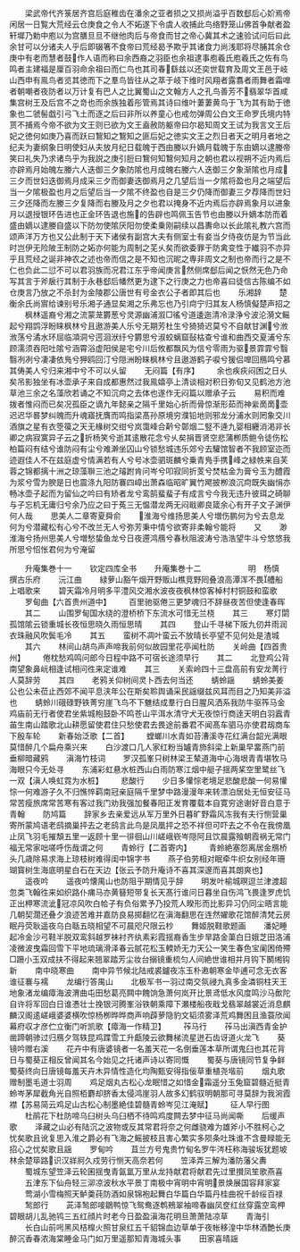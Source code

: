<!-- { "loadSidebar": true } -->
　　梁武帝代齐箓居齐宫后庭稚齿在潘余之亚者损之又损尚溢乎百数郄后心妎焉帝闲居一日覧大荒经云仓庚食之令人不妬遂下令虞人收捕此鸟络野笼山佛首争献者盈轩墀乃勅中庖以为宫膳旦旦不继他肉后与帝食而甘之帝心冀其术之速验试问后曰此余甘可以分诸夫人乎后即辍箸不食帝曰荒经曷予欺乎其诸食力尚浅耶将尽脯其余仓庚中有老而慧者鼓作人语而称曰余西裔之羽臣也余祖逮事庖羲氏庖羲氏之佐有鸟鸣者主建福是厘百羽命余祖曰而仁鸟也其司春繇兹以还奕世载育及周文王邑于岐山西申有鳯鸟者览其徳而下之羣鸟皆往从之萃于岐下维时风翔者露翥者雨舞者霜嘷者朝嘲者夜防者以万计复有巴人之比翼蜀山之文翰方人之孔鸟善芳不翡翠华首咸集宫树王及后宫不之竒也而余族独着彤管焉其诗曰维叶萋萋黄鸟于飞为其有助于徳象也二虢髻戯引弓飞土而逐之后曰非所以养童心也戒勿弹周公白文王命罗氏境内特贳不捕焉今帝不欲为文王则已欲为文王盍赦防躯帝曰尔曷知周文王试为我言文王后妃之徳何如庚乃喜而跃曰鵹知之鵹知之匪后妃之徳实文王之烈日者天之明月者地之纪夫为妻纲象日明使妇从夫放月纪日载魄于西由媵以升嫡月载魄于东由嫡以逮媵帝笑曰礼失乃求诸鸟乎为我説之庚引脰曰鵹何知鵹何知月之朝也君以视朔不近内焉后亦辟焉月始魄左媵六人迭御三夕象防隂也月成魄右媵六人迭御三夕象渐隂也月成三夕而世妇迭御焉月成采三夕而御妻迭御焉月之几望后当一夕隂将盈也月之端望后当一夕隂极盈也月之后望后当一夕隂不终盈也自是三夕仍降而御妻三夕荐降而世妇三夕还降而左媵三夕复降而右媵及月之夕也君以掩身不近内焉后亦辟焉象月以进象月以退授银环告进也正金环告退也施的告辟也鸣佩玉告节也由媵以升嫡本防而着盛由嫡以逮媵自盛以下防勿使隂厌阳勿使柔乗刚嗣续以昌夀命以长此隂礼教六宫而颂声洋万方也又公此制于天下诸侯有副宫大夫有侧室士有妾当夕侍夜仿是为节当此时岂伊无险陂王制防之妬亦何能为周制之芜乆矣而欲委罪于防禽变性于纎羽不亦异乎且荒经之诞非神农之述也帝而信之是不知也沉昵之専非周文之制也帝而行之是不仁也负此二愆不可以君羽族而况君江东乎帝闻庚言然侧席郄后闻之恹然无色乃命写其言于斧扆行其制于永巷郄后幡然更为逮下之行庚之力也帝喜曰徒信古陈编不如仓庚言乃放之不杀封为金陵郡公唐世有号金衣公子者即其后也
　　乐湘辞
　　楚衡余氏尚賔给谏别号乐湘子通显矣湘之乐弗忘也乃引疴宁归其友人杨慎儗楚声招之
　　枫林遥裔兮湘之流蒙茏欝葱兮灵源幽浦溆□徭兮道逶迤清冷渌浄兮波沦漪文鳐起兮翔鹍浮盼睐枫林兮且遨游美人乐兮无期芳杜生兮猗猗迟莫兮不自献甘渊兮浟浟荡兮潏水环屈临澒洞兮遌洄洑纡兮欝思兮淑蛟螭窟鼔枯查兮谁和曲西交夏浦兮东顾濡须吞阳吐隂兮涵霄浴虚阳侯是宅兮川后攸都飘风为信兮零雨为驱景霏霏兮翳翳冽冽兮凄凄依鳬兮狎鸥回汀兮隠洲盼睐枫林兮且遨游鹤子唳兮猨侣嘷回鴈鸣兮慕其俦美人兮归来湘中兮不可以乆留
　　无闷篇【有序】
　　余也疾疢闷困之日乆矣吊影独坐有冰壶承子来自成都惠然过我鳯嬉亭上清谈相对积日弥旬又见鹤池方池草池三余之名藻欣若诵之不知沉疴之去体也遂作无闷篇以赠承子云
　　易积而难拨者惟闷而已矣况孤臣之谪九年懿亲之隔千里始心折而骨惊渐形茹而神繠啇啇壶迟迟华晷梦纠魄而升魂寤抚膺而鸣指梁髙孙原境穷濮铅地则邪龙分浦水则罔象交川酒旗之星有衣箜篌之天无椽树交绀兮岚霭峰合黅兮鄣烟二竪不逄九婴相纒消渇非长卿之病寂寞异子云之折杨笑兮逝其逺散花念兮乆矣捐晋贤空悲蒲栁质鲍令徒伤松柏篇闷有结兮谁防闷有尘兮难澣坐囚山兮锁愁城违乐郊兮去驩馆智者不我顾室迩而迹遐佳人不在兹庭虚兮情满若有人兮号冰壶驷斑麟兮乗青鳬手携峰之緑帙来自芙蓉之锦都摛十洲之琼藻聨三池之璿跗肯问岑兮叩寂同折芰兮焚枯金为膏兮玉为醴霞为浆兮雪为腴是日也震涤九阳防褰四嶂出萧森临昭旷翼竹飔披栁浪沉疴既失幽悁亦畅冰壶子起而为留仙之吟曰有矫者龙兮鸾鹄蜚蜚子有成言兮今我无违升彼珥之碕聊与子忘机无庸归兮余乃应之曰于菟三无愠潜龙两无闷戢卿良箴余心有开子文子渊伊何人哉
　　思美人二章寄夏舜俞
　　淮海兮维扬思美人兮増伤鹏何为兮去息龙何为兮潜藏松有心兮不改兰无人兮弥芳秉中情兮欲寄非柔翰兮能将
　　又
　　渺淮海兮扬州思美人兮増愁蛰鱼龙兮日夜遰鸿鴈兮春秋阻波涛兮浩浩望牛斗兮悠悠我所思兮怊怅君何为兮淹留



　　升庵集巻十一
　　钦定四库全书
　　升庵集巻十二　　　　　　明　杨慎　撰古乐府
　　沅江曲
　　緑萝山豁午烟开野贩山樵竞野囘叠浪高潭浑不畏艚船上唱歌来
　　碧天霜冷月明多平澧风交湘水波夜夜枫林惊客棹村村铜鼓和蛮歌
　　罗甸曲【六首贵州道中】
　　百里驰驱倦三更梦魂归不辞昼夜苦但使逢春晖
　　其二
　　山围罗甸国水绕的澄桥桥下东流水可惜无兰桡
　　其三
　　寒灯閟孤馆隂云锁重城长夜恒思晓久雨恒思晴
　　其四
　　登山千寻梯下阪九仞井雨润衣珠融风吹鬓毛冷
　　其五
　　蛮树不凋叶蛮云不放晴长亭望不见何处是渣城
　　其六
　　林间山胡鸟声声啼我前何似故园里花亭闻杜防
　　关岭曲【四首贵州】
　　倦枕愁鸡鸣问郎今日程中路不可宿长途须早行
　　其二
　　北登鸡公背南望象鼻岏相逢试相问徃来定谁难
　　其三
　　关索岭四十三盘高前有安龙菁行人莫辞劳
　　其四
　　老鸦关仰树间灵卜西去何当还
　　蜻蛉謡
　　蜻蛉美姜公也公未莅止西郊不闻平息浃年公在斯矣聆舆诵采民謡缀兹风耳而目之乃知美非溢也
　　蜻蛉川硪碌野铁菁穷崖飞鸟不下魋结成羣行白日腥风洒系我防牛驱筰马金鸡庙前无行者使君坐紫城枹鼓卧不鸣苍山平洱水清守犬无夜惊行商逹天明白羽蠧青苖生南山踏歌北山耕愿留使君住只愁使君去畏途前番君不闻髙车驷马亦使君刼商车下殷车轮
　　新春始泛歌【二首】
　　螳螂川水青如苔漕溪寺花红满台韶光满眼莫惜醉几个扁舟乘兴来
　　白沙渡口几人家红粉当罏青斾斜梁上新巢早畱燕门前垂柳暗藏鸦
　　滇海竹枝词
　　罗汉孤峯只树林梁王辇道海中心海垠青青堪牧马海眼只今无处寻
　　东浦彩虹悬水桩西山白雨防寒江烟中艇子揺两桨空里鹭丝飞一双【滇人唤虹霓为水桩】
　　悲酸行
　　少日多懽悰老境足悲酸悲酸一何易懽悰一何难游子久不归憔悴羁南冠亲庭隔千里梦中路漫漫年来转漂泊居处无恒安征马常苦瘦旅席常苦寒有客过我门劝我强加餐春阳正发育覆载本自寛穷途谢好音白意于青翰
　　防鸠篇
　　辞家乡去亲爱远从军万里外日暮旷野霜风冻我有夫行恻营巢寄所蒙鸠语老鸱摘巢抨去之老鸱言此鸟是凤凰抨之恐不祥但可吓去之不令在我傍凰止凤飞羽毛摧頽五里一返顾十里一徘徊山川嵯峨嵚岑隠阿且饮晨露飱朝霞祸无常门福无常家咄嗟呼伤哉谓之何
　　青蛉行【二首寄内】
　　青蛉絶塞怨离居金鴈桥头几歳除易求海上琼枝树难得闺中锦字书
　　燕子伯劳相对眠牵牛织女别经年珊瑚寳树生海底明星白石在天边【张云予防升庵诗不喜其深邃而喜其朗爽也】
　　遥夜吟
　　遥夜吟懐禺山也防阻乎期情见乎辞
　　明发叶榆城暝逗兰津渡超忽类飞翰徃来如织路仆痡马亦黄簮短带复长天髙行谁问日暮坐自伤鸿飞畏逢罗虎饥正出柙寒流泚冠凉风吹白帢子有负俗累予乃投荒人暌形而比影异习仍同尘晤言能几朝契濶还叠夕浪迹苦难并嘉防良易掷翻忆在滇海翻思在连然嬥歌花馆醉清梵云房眠丹荧耿遥夜乌白聒五晓相望不可晨咫尺限云杪
　　舞姬脱鞋歌题画
　　潘妃睡起冷金沙弓鞋半脱双鸾斜越罗袜衬齐纨素彩霞揺裔香生步旱路金蕖白日娥芝田洛浦凌微波曳霜回雪下平地琉璃滑泽春云腻花松玉輭娇无力天公一笑生春色宝阑困倚殢□跚小玉双成扶不得起来翘翠踏芳尘妆台搦镜重梳匀人间絶世谁相并月钩下鬭缃钩新
　　南中晓寒曲
　　南中异节候北陆戒裘鑪夜冻玉朴遫朝寒金毕逋可念无衣客谁征褰与襦
　　龙编行答禺山
　　北极军书一羽过南交氛祲九真多金潾铜柱天王地象渚龙编瘴海波渭曲屯田愁葛亮闗中餽饷急萧何岚开比景鸢低水风度鸣沙马歕陀自许将军回白日谁慿壮士挽银河腾峯浴铁朝乘障下瀬楼船夜戢戈翡翠越裳近消息麒麟汉阁逺嵯峨婆婆横吹惊杨栁晔晔商声响薜萝隐豹文韬须雾泽荒鸡舞困且渔蓑欣闻幕府収才彦伫立衡门听凯歌【瘴海一作精卫】
　　莋马行
　　莋马出滇西青金护凿蹄朝骖过归鴈夕驾轶昆鸡蹀雪工升甗陵云欲舞梯流星迸石齿讶道火龙飞
　　葵镜吟赠右溪
　　花卉中有唐婆镜者一名羞天花一名倒垂莲本草所谓鬼臼也其花背日与蜀葵正相反曾闻其名今始见之托诸声诗以寄同慨
　　蜀葵与唐镜同节复争鲜蜀葵终向日唐镜每羞天卉木异情性造化均陶甄安得指佞草重植尧堦前
　　烟丸歌赠制墨毛道士羽周
　　鸡足烟丸古松心龙眠惜之如惜金霜遥分玉兔窟碧髓近挺青蛉岑茅犀截角光自照栢麝却脐香太侵鸿崖羽人故多幻鹤驭明朝那可寻莫辞为我涴霞襟【苏易简云鸡足山古松心制墨絶佳碧髓青蛉岑见江淹赋】
　　征人早行图
　　杜鹃花下杜防啼乌臼树头乌臼栖不待鸣鸡度闗去梦中征马尚闻嘶
　　后缓声歌
　　泽藏之山必有陆沉之波物或反其常君将奈之何雌骁难为雄斧小不胜柯心之忧矣歌且讹复思入淮之爵必有飞海之鳐披枝且害心繁实多陨条吐珠谁不含曼睩能无招心之忧矣歌且謡
　　罗甸吟
　　苴兰方号鬼贵竹甸名罗牛涔枉称海骏坂犹题坡林余楚筚路识汉牂牁久戍劳行恻天高奈若何
　　笠泽弄三解为潘防藩父夀
　　蜀城东望笠泽云轮囷揺曳青氤氲万里从龙持献君将献君先过里攅凤笙歌燕喜
　　五津东下仙舟轻三泖凉波秋水平景丁南极中宵明中宵明景焕展国容拜家宴
　　莺湖小雪梅照天鲈羮莼防酒如泉锦袍起舞白华篇白华篇丹桂曲祝千龄绥百禄
　　鹙郎行
　　茈泽鹙郎唼鶵鸭惊飞鸳鸯逐鹎鵊翠袖啼春幽凤奁红丝穿露空鸾柙碧眼胡儿乱驰鸨三五红顔片时老今日盈盈滇海花明旦萧萧陆凉草
　　青海引
　　长白山前呺黑风桔橰火照甘泉红五千貂锦血边草单于夜帐移湟中华林酒艶长庚醉沉香春浓海棠睡金马门如万里遥那知青海城头事
　　田家喜晴謡
